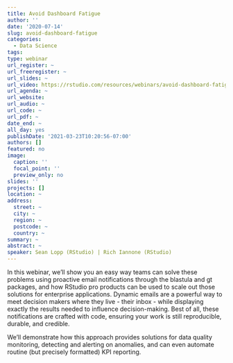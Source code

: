 ```yaml
---
title: Avoid Dashboard Fatigue
author: ''
date: '2020-07-14'
slug: avoid-dashboard-fatigue
categories:
  - Data Science
tags:
type: webinar
url_register: ~
url_freeregister: ~
url_slides: ~
url_video: https://rstudio.com/resources/webinars/avoid-dashboard-fatigue/
url_agenda: ~
url_website: 
url_audio: ~
url_code: ~
url_pdf: ~
date_end: ~
all_day: yes
publishDate: '2021-03-23T10:20:56-07:00'
authors: []
featured: no
image:
  caption: ''
  focal_point: ''
  preview_only: no
slides: ''
projects: []
location: ~
address:
  street: ~
  city: ~
  region: ~
  postcode: ~
  country: ~
summary: ~
abstract: ~
speaker: Sean Lopp (RStudio) | Rich Iannone (RStudio)
---
```

<!--more-->
In this webinar, we’ll show you an easy way teams can solve these problems using proactive email notifications through the blastula and gt packages, and how RStudio pro products can be used to scale out those solutions for enterprise applications. Dynamic emails are a powerful way to meet decision makers where they live - their inbox - while displaying exactly the results needed to influence decision-making. Best of all, these notifications are crafted with code, ensuring your work is still reproducible, durable, and credible.  

We’ll demonstrate how this approach provides solutions for data quality monitoring, detecting and alerting on anomalies, and can even automate routine (but precisely formatted) KPI reporting.  